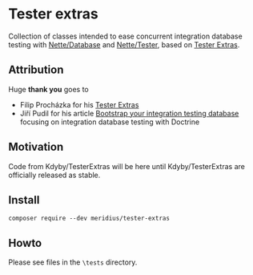# Tester extras
Collection of classes intended to ease concurrent integration database testing with [Nette/Database](https://github.com/nette/database) and [Nette/Tester](https://github.com/nette/tester), based on [Tester Extras](https://github.com/Kdyby/TesterExtras).

## Attribution
Huge **thank you** goes to 
* Filip Procházka for his [Tester Extras](https://github.com/Kdyby/TesterExtras)
* Jiří Pudil for his article [Bootstrap your integration testing database](https://jiripudil.cz/blog/bootstrap-your-integration-testing-database) focusing on integration database testing with Doctrine

## Motivation
Code from Kdyby/TesterExtras will be here until Kdyby/TesterExtras are officially released as stable.

## Install
```
composer require --dev meridius/tester-extras
```

## Howto
Please see files in the `\tests` directory.

